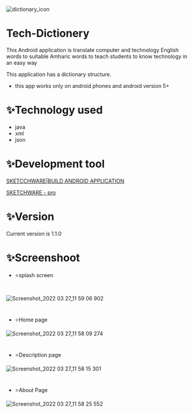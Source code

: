 ![dictionary_icon](https://user-images.githubusercontent.com/86925273/160274515-6e7ad694-261c-4339-9393-9c5ce61d30ce.png)


# Tech-Dictionery

This Android application is translate  computer and technology English words to suitable Amharic words to teach students to know technology in an easy way

This application has a dictionary structure.


+ this app works only on android phones and android version 5+

# ✨Technology used 
+ java
+ xml
+ json


# ✨Development tool



[SKETCCHWARE|BUILD ANDROID APPLICATION]( https://www.mediafire.com/file/ghk7zgjybgg0zl8/Sketchware_3.9.9.apk/file)

[SKETCHWARE - pro](https://www.mediafire.com/file/fafz2vt7pnykmhr/Sketchware_Pro_6.3.0_fix1.apk/file)

# ✨Version

Current version is 1.1.0



# ✨Screenshoot

+ ⭐️splash screen


#    
#   


![Screenshot_2022 03 27_11 59 06 902](https://user-images.githubusercontent.com/86925273/160274934-e46eb604-e919-4525-9bb8-a8c3b5eb319b.png)


#    
#   

+ ⭐️Home page











![Screenshot_2022 03 27_11 58 09 274](https://user-images.githubusercontent.com/86925273/160274970-2fe72e36-0b42-4cee-8320-71750923701d.png)

#    
#   

+ ⭐️Description page



![Screenshot_2022 03 27_11 58 15 301](https://user-images.githubusercontent.com/86925273/160274995-86585bdb-86fb-4c90-a195-574d67895f71.png)
#    
#   

+ ⭐️About Page




![Screenshot_2022 03 27_11 58 25 552](https://user-images.githubusercontent.com/86925273/160275011-c3573e24-fb01-459d-a2ba-93839211b7bd.png)
